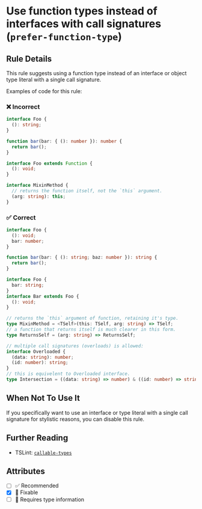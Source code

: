 # Use function types instead of interfaces with call signatures (`prefer-function-type`)

## Rule Details

This rule suggests using a function type instead of an interface or object type literal with a single call signature.

Examples of code for this rule:

<!--tabs-->

### ❌ Incorrect

```ts
interface Foo {
  (): string;
}
```

```ts
function bar(bar: { (): number }): number {
  return bar();
}
```

```ts
interface Foo extends Function {
  (): void;
}
```

```ts
interface MixinMethod {
  // returns the function itself, not the `this` argument.
  (arg: string): this;
}
```

### ✅ Correct

```ts
interface Foo {
  (): void;
  bar: number;
}
```

```ts
function bar(bar: { (): string; baz: number }): string {
  return bar();
}
```

```ts
interface Foo {
  bar: string;
}
interface Bar extends Foo {
  (): void;
}
```

```ts
// returns the `this` argument of function, retaining it's type.
type MixinMethod = <TSelf>(this: TSelf, arg: string) => TSelf;
// a function that returns itself is much clearer in this form.
type ReturnsSelf = (arg: string) => ReturnsSelf;
```

```ts
// multiple call signatures (overloads) is allowed:
interface Overloaded {
  (data: string): number;
  (id: number): string;
}
// this is equivelent to Overloaded interface.
type Intersection = ((data: string) => number) & ((id: number) => string);
```

## When Not To Use It

If you specifically want to use an interface or type literal with a single call signature for stylistic reasons, you can disable this rule.

## Further Reading

- TSLint: [`callable-types`](https://palantir.github.io/tslint/rules/callable-types/)

## Attributes

- [ ] ✅ Recommended
- [x] 🔧 Fixable
- [ ] 💭 Requires type information
